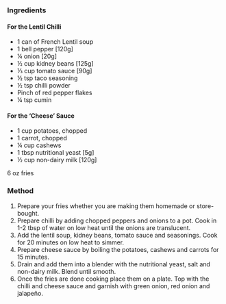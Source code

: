 ### Ingredients

#### For the Lentil Chilli

* 1 can of French Lentil soup
* 1 bell pepper [120g]
* ¼ onion [20g]
* ½ cup kidney beans [125g]
* ⅓ cup tomato sauce [90g]
* ½ tsp taco seasoning
* ½ tsp chilli powder
* Pinch of red pepper flakes
* ¼ tsp cumin

#### For the ‘Cheese’ Sauce

* 1 cup potatoes, chopped
* 1 carrot, chopped
* ¼ cup cashews
* 1 tbsp nutritional yeast [5g]
* ½ cup non-dairy milk [120g]

6 oz fries

### Method

1. Prepare your fries whether you are making them homemade or store-bought.
2. Prepare chilli by adding chopped peppers and onions to a pot. Cook in 1-2 tbsp of water on low heat until the onions are translucent.
3. Add the lentil soup, kidney beans, tomato sauce and seasonings. Cook for 20 minutes on low heat to simmer.
4. Prepare cheese sauce by boiling the potatoes, cashews and carrots for 15 minutes.
5. Drain and add them into a blender with the nutritional yeast, salt and non-dairy milk. Blend until smooth.
6. Once the fries are done cooking place them on a plate. Top with the chilli and cheese sauce and garnish with green onion, red onion and jalapeño.